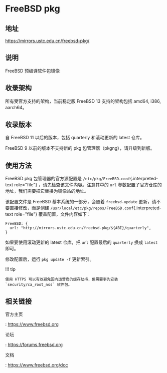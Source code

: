 # FreeBSD pkg

## 地址

<https://mirrors.ustc.edu.cn/freebsd-pkg/>

## 说明

FreeBSD 预编译软件包镜像

## 收录架构

所有受官方支持的架构，当前稳定版 FreeBSD 13 支持的架构包括 amd64, i386,
aarch64。

## 收录版本

自 FreeBSD 11 以后的版本，包括 quarterly 和滚动更新的 latest 仓库。

FreeBSD 9 以前的版本不支持新的 pkg 包管理器（pkgng），请升级到新版。

## 使用方法

FreeBSD pkg 包管理器的官方源配置是
`/etc/pkg/FreeBSD.conf`{.interpreted-text role="file"}
，请先检查该文件内容。注意其中的 `url`
参数配置了官方仓库的地址，我们需要把它替换为镜像站的地址。

该配置文件是 FreeBSD 基本系统的一部分，会随着 `freebsd-update`
更新，请不要直接修改，而是创建
`/usr/local/etc/pkg/repos/FreeBSD.conf`{.interpreted-text role="file"}
覆盖配置，文件内容如下：

    FreeBSD: {
      url: "http://mirrors.ustc.edu.cn/freebsd-pkg/${ABI}/quarterly",
    }

如果要使用滚动更新的 latest 仓库，把 `url` 配置最后的 `quarterly` 换成
`latest` 即可。

修改配置后，运行 `pkg update -f` 更新索引。

!!! tip

    使用 HTTPS 可以有效避免国内运营商的缓存劫持，但需要事先安装
    `security/ca_root_nss` 软件包。

## 相关链接

官方主页

:   <https://www.freebsd.org>

论坛

:   <https://forums.freebsd.org>

文档

:   <https://www.freebsd.org/doc>
